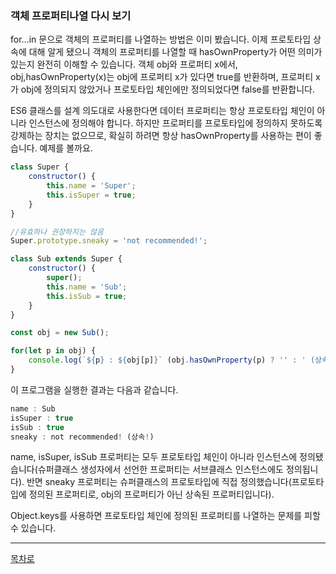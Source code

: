 ### 객체 프로퍼티나열 다시 보기
for...in 문으로 객체의 프로퍼티를 나열하는 방법은 이미 봤습니다. 이제 프로토타입 상속에 대해 알게 됐으니 객체의 프로퍼티를 나열할 때 hasOwnProperty가 어떤 의미가 있는지 완전히 이해할 수 있습니다. 객체 obj와 프로퍼티 x에서, obj,hasOwnProperty(x)는 obj에 프로퍼티 x가 있다면 true를 반환하며, 프로퍼티 x가 obj에 정의되지 않았거나 프로토타입 체인에만 정의되었다면 false를 반환합니다.

ES6 클래스를 설계 의도대로 사용한다면 데이터 프로퍼티는 항상 프로토타입 체인이 아니라 인스턴스에 정의해야 합니다. 하지만 프로퍼티를 프로토타입에 정의하지 못하도록 강제하는 장치는 없으므로, 확실히 하려면 항상 hasOwnProperty를 사용하는 편이 좋습니다. 예제를 볼까요.

~~~javascript
class Super {
    constructor() {
        this.name = 'Super';
        this.isSuper = true;
    }
}

//유효하나 권장하지는 않음
Super.prototype.sneaky = 'not recommended!';

class Sub extends Super {
    constructor() {
        super();
        this.name = 'Sub';
        this.isSub = true;
    }
}

const obj = new Sub();

for(let p in obj) {
    console.log(`${p} : ${obj[p]}` (obj.hasOwnProperty(p) ? '' : ' (상속!)'));
}
~~~

 이 프로그램을 실행한 결과는 다음과 같습니다.

~~~javascript
name : Sub
isSuper : true
isSub : true
sneaky : not recommended! (상속!)
~~~

name, isSuper, isSub 프로퍼티는 모두 프로토타입 체인이 아니라 인스턴스에 정의됐습니다(슈퍼클래스 생성자에서 선언한 프로퍼티는 서브클래스 인스턴스에도 정의됩니다). 반면 sneaky 프로퍼티는 슈퍼클래스의 프로토타입에 직접 정의했습니다(프로토타입에 정의된 프로퍼티로, obj의 프로퍼티가 아닌 상속된 프로퍼티입니다).

Object.keys를 사용하면 프로토타입 체인에 정의된 프로퍼티를 나열하는 문제를 피할 수 있습니다.

***
[목차로](../progressCheck.md)